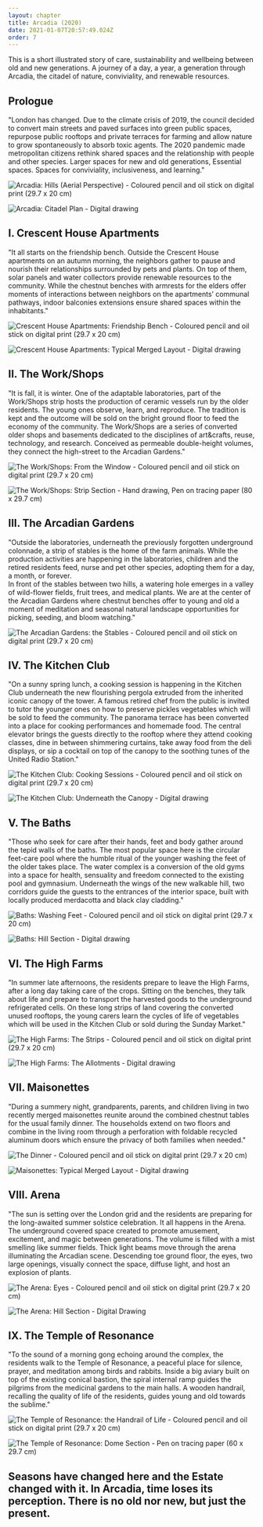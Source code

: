 ```yaml
---
layout: chapter
title: Arcadia (2020)
date: 2021-01-07T20:57:49.024Z
order: 7
---
```

This is a short illustrated story of care, sustainability and wellbeing between old and new generations. A journey of a day, a year, a generation through Arcadia, the citadel of nature, conviviality, and renewable resources.

## Prologue

"London has changed. Due to the climate crisis of 2019, the council decided to convert main streets and paved surfaces into green public spaces, repurpose public rooftops and private terraces for farming and allow nature to grow spontaneously to absorb toxic agents. The 2020 pandemic made metropolitan citizens rethink shared spaces and the relationship with people and other species. Larger spaces for new and old generations, Essential spaces. Spaces for conviviality, inclusiveness, and learning."

![Arcadia: Hills (Aerial Perspective) - Coloured pencil and oil stick on digital print (29.7 x 20 cm)](/assets/uploads/5effa7aab9875c4cff04d8d6-50602-resize-1920-2560.jpeg "Arcadia: Hills (Aerial Perspective) - Coloured pencil and oil stick on digital print (29.7 x 20 cm)")

![Arcadia: Citadel Plan - Digital drawing](/assets/uploads/5effa7aab9875c4cff04d8d6-272566-resize-1920-2560.png "Arcadia: Citadel Plan - Digital drawing")

## I. Crescent House Apartments

"It all starts on the friendship bench. Outside the Crescent House apartments on an autumn morning, the neighbors gather to pause and nourish their relationships surrounded by pets and plants. On top of them, solar panels and water collectors provide renewable resources to the community. While the chestnut benches with armrests for the elders offer moments of interactions between neighbors on the apartments’ communal pathways, indoor balconies extensions ensure shared spaces within the inhabitants."

![Crescent House Apartments: Friendship Bench - Coloured pencil and oil stick on digital print (29.7 x 20 cm)](/assets/uploads/5effa6efb9875c4cff04c46a-511171-resize-1920-2560.jpg "Crescent House Apartments: Friendship Bench - Coloured pencil and oil stick on digital print (29.7 x 20 cm)")

![Crescent House Apartments: Typical Merged Layout - Digital drawing](/assets/uploads/5effa6efb9875c4cff04c46a-842327-resize-1920-2560.jpeg "Crescent House Apartments: Typical Merged Layout - Digital drawing")

## II. The Work/Shops

"It is fall, it is winter. One of the adaptable laboratories, part of the Work/Shops strip hosts the production of ceramic vessels run by the older residents. The young ones observe, learn, and reproduce. The tradition is kept and the outcome will be sold on the bright ground floor to feed the economy of the community. The Work/Shops are a series of converted older shops and basements dedicated to the disciplines of art&crafts, reuse, technology, and research. Conceived as permeable double-height volumes, they connect the high-street to the Arcadian Gardens."

![The Work/Shops: From the Window - Coloured pencil and oil stick on digital print (29.7 x 20 cm)](/assets/uploads/5effa912b9875c4cff052247-36067-resize-1920-2560.jpg "The Work/Shops: From the Window - Coloured pencil and oil stick on digital print (29.7 x 20 cm)")

![The Work/Shops: Strip Section - Hand drawing, Pen on tracing paper (80 x 29.7 cm)](/assets/uploads/5effa912b9875c4cff052247-958003-resize-1920-2560.jpg "The Work/Shops: Strip Section - Hand drawing, Pen on tracing paper (80 x 29.7 cm)")

## III. The Arcadian Gardens

"Outside the laboratories, underneath the previously forgotten underground colonnade, a strip of stables is the home of the farm animals. While the production activities are happening in the laboratories, children and the retired residents feed, nurse and pet other species, adopting them for a day, a month, or forever.\
In front of the stables between two hills, a watering hole emerges in a valley of wild-flower fields, fruit trees, and medical plants. We are at the center of the Arcadian Gardens where chestnut benches offer to young and old a moment of meditation and seasonal natural landscape opportunities for picking, seeding, and bloom watching."

![The Arcadian Gardens: the Stables - Coloured pencil and oil stick on digital print (29.7 x 20 cm)](/assets/uploads/stables_web.jpg "The Arcadian Gardens: the Stables - Coloured pencil and oil stick on digital print (29.7 x 20 cm)")

## IV. The Kitchen Club

"On a sunny spring lunch, a cooking session is happening in the Kitchen Club underneath the new flourishing pergola extruded from the inherited iconic canopy of the tower. A famous retired chef from the public is invited to tutor the younger ones on how to preserve pickles vegetables which will be sold to feed the community. The panorama terrace has been converted into a place for cooking performances and homemade food. The central elevator brings the guests directly to the rooftop where they attend cooking classes, dine in between shimmering curtains, take away food from the deli displays, or sip a cocktail on top of the canopy to the soothing tunes of the United Radio Station."

![The Kitchen Club: Cooking Sessions - Coloured pencil and oil stick on digital print (29.7 x 20 cm)](/assets/uploads/kitchen_web.jpg "The Kitchen Club: Cooking Sessions - Coloured pencil and oil stick on digital print (29.7 x 20 cm)")

![The Kitchen Club: Underneath the Canopy - Digital drawing](/assets/uploads/kitchen-drawing-web.jpeg "The Kitchen Club: Underneath the Canopy - Digital drawing")

## V. The Baths

"Those who seek for care after their hands, feet and body gather around the tepid walls of the baths. The most popular space here is the circular feet-care pool where the humble ritual of the younger washing the feet of the older takes place. The water complex is a conversion of the old gyms into a space for health, sensuality and freedom connected to the existing pool and gymnasium. Underneath the wings of the new walkable hill, two corridors guide the guests to the entrances of the interior space, built with locally produced merdacotta and black clay cladding."

![Baths: Washing Feet - Coloured pencil and oil stick on digital print (29.7 x 20 cm)](/assets/uploads/btahs-wbe.jpg "Baths: Washing Feet - Coloured pencil and oil stick on digital print (29.7 x 20 cm)")

![Baths: Hill Section - Digital drawing](/assets/uploads/bath-drawing-web.jpg "Baths: Hill Section - Digital drawing")

## VI. The High Farms

"In summer late afternoons, the residents prepare to leave the High Farms, after a long day taking care of the crops. Sitting on the benches, they talk about life and prepare to transport the harvested goods to the underground refrigerated cells. On these long strips of land covering the converted unused rooftops, the young carers learn the cycles of life of vegetables which will be used in the Kitchen Club or sold during the Sunday Market."

![The High Farms: The Strips - Coloured pencil and oil stick on digital print (29.7 x 20 cm)](/assets/uploads/farm-web.jpg "The High Farms: The Strips - Coloured pencil and oil stick on digital print (29.7 x 20 cm)")

![The High Farms: The Allotments - Digital drawing](/assets/uploads/farm-drawing-web.jpg "The High Farms: The Allotments - Digital drawing")

## VII. Maisonettes

"During a summery night, grandparents, parents, and children living in two recently merged maisonettes reunite around the combined chestnut tables for the usual family dinner. The households extend on two floors and combine in the living room through a perforation with foldable recycled aluminum doors which ensure the privacy of both families when needed."

![The Dinner - Coloured pencil and oil stick on digital print (29.7 x 20 cm)](/assets/uploads/house-web.jpeg "The Dinner - Coloured pencil and oil stick on digital print (29.7 x 20 cm)")

![Maisonettes: Typical Merged Layout - Digital drawing](/assets/uploads/house-drawing-web.jpg "Maisonettes: Typical Merged Layout - Digital drawing")

## VIII. Arena

"The sun is setting over the London grid and the residents are preparing for the long-awaited summer solstice celebration. It all happens in the Arena. The underground covered space created to promote amusement, excitement, and magic between generations. The volume is filled with a mist smelling like summer fields. Thick light beams move through the arena illuminating the Arcadian scene. Descending toe ground floor, the eyes, two large openings, visually connect the space, diffuse light, and host an explosion of plants.

![The Arena: Eyes - Coloured pencil and oil stick on digital print (29.7 x 20 cm)](/assets/uploads/arena-web.jpg "The Arena: Eyes - Coloured pencil and oil stick on digital print (29.7 x 20 cm)")

![The Arena: Hill Section - Digital Drawing](/assets/uploads/arena-drawing.jpg "The Arena: Hill Section - Digital Drawing")

## IX. The Temple of Resonance

"To the sound of a morning gong echoing around the complex, the residents walk to the Temple of Resonance, a peaceful place for silence, prayer, and meditation among birds and rabbits. Inside a big aviary built on top of the existing conical bastion, the spiral internal ramp guides the pilgrims from the medicinal gardens to the main halls. A wooden handrail, recalling the quality of life of the residents, guides young and old towards the sublime."

![The Temple of Resonance: the Handrail of Life - Coloured pencil and oil stick on digital print (29.7 x 20 cm)](/assets/uploads/temple.jpg "The Temple of Resonance: the Handrail of Life - Coloured pencil and oil stick on digital print (29.7 x 20 cm)")

![The Temple of Resonance: Dome Section - Pen on tracing paper (60 x 29.7 cm)](/assets/uploads/temple-drawing.jpg "The Temple of Resonance: Dome Section - Pen on tracing paper (60 x 29.7 cm)")

## Seasons have changed here and the Estate changed with it. In Arcadia, time loses its perception. There is no old nor new, but just the present.